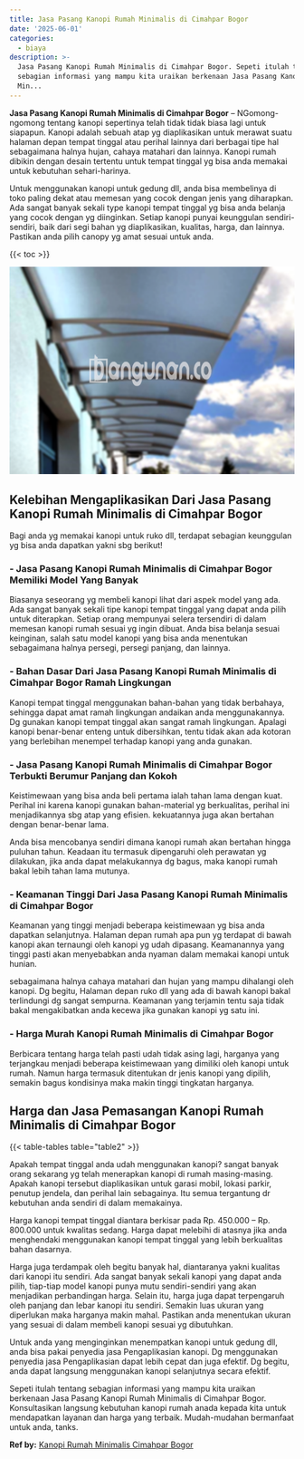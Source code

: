 ```yaml
---
title: Jasa Pasang Kanopi Rumah Minimalis di Cimahpar Bogor
date: '2025-06-01'
categories:
  - biaya
description: >-
  Jasa Pasang Kanopi Rumah Minimalis di Cimahpar Bogor. Sepeti itulah tentang
  sebagian informasi yang mampu kita uraikan berkenaan Jasa Pasang Kanopi Rumah
  Min...
---
```


**Jasa Pasang Kanopi Rumah Minimalis di Cimahpar Bogor** – NGomong-ngomong tentang kanopi sepertinya telah tidak tidak biasa lagi untuk siapapun. Kanopi adalah sebuah atap yg diaplikasikan untuk merawat suatu halaman depan tempat tinggal atau perihal lainnya dari berbagai tipe hal sebagaimana halnya hujan, cahaya matahari dan lainnya. Kanopi rumah dibikin dengan desain tertentu untuk tempat tinggal yg bisa anda memakai untuk kebutuhan sehari-harinya.

Untuk menggunakan kanopi untuk gedung dll, anda bisa membelinya di toko paling dekat atau memesan yang cocok dengan jenis yang diharapkan. Ada sangat banyak sekali type kanopi tempat tinggal yg bisa anda belanja yang cocok dengan yg diinginkan. Setiap kanopi punyai keunggulan sendiri-sendiri, baik dari segi bahan yg diaplikasikan, kualitas, harga, dan lainnya. Pastikan anda pilih canopy yg amat sesuai untuk anda.

{{< toc >}}

![Jasa Pasang Kanopi Rumah Minimalis di Cimahpar Bogor](/images/harga-kanopi-minimalis-21.png)

## Kelebihan Mengaplikasikan Dari Jasa Pasang Kanopi Rumah Minimalis di Cimahpar Bogor

Bagi anda yg memakai kanopi untuk ruko dll, terdapat sebagian keunggulan yg bisa anda dapatkan yakni sbg berikut!

### \- Jasa Pasang Kanopi Rumah Minimalis di Cimahpar Bogor Memiliki Model Yang Banyak

Biasanya seseorang yg membeli kanopi lihat dari aspek model yang ada. Ada sangat banyak sekali tipe kanopi tempat tinggal yang dapat anda pilih untuk diterapkan. Setiap orang mempunyai selera tersendiri di dalam memesan kanopi rumah sesuai yg ingin dibuat. Anda bisa belanja sesuai keinginan, salah satu model kanopi yang bisa anda menentukan sebagaimana halnya persegi, persegi panjang, dan lainnya.

### \- Bahan Dasar Dari Jasa Pasang Kanopi Rumah Minimalis di Cimahpar Bogor Ramah Lingkungan

Kanopi tempat tinggal menggunakan bahan-bahan yang tidak berbahaya, sehingga dapat amat ramah lingkungan andaikan anda menggunakannya. Dg gunakan kanopi tempat tinggal akan sangat ramah lingkungan. Apalagi kanopi benar-benar enteng untuk dibersihkan, tentu tidak akan ada kotoran yang berlebihan menempel terhadap kanopi yang anda gunakan.

### \- Jasa Pasang Kanopi Rumah Minimalis di Cimahpar Bogor Terbukti Berumur Panjang dan Kokoh

Keistimewaan yang bisa anda beli pertama ialah tahan lama dengan kuat. Perihal ini karena kanopi gunakan bahan-material yg berkualitas, perihal ini menjadikannya sbg atap yang efisien. kekuatannya juga akan bertahan dengan benar-benar lama.

Anda bisa mencobanya sendiri dimana kanopi rumah akan bertahan hingga puluhan tahun. Keadaan itu termasuk dipengaruhi oleh perawatan yg dilakukan, jika anda dapat melakukannya dg bagus, maka kanopi rumah bakal lebih tahan lama mutunya.

### \- Keamanan Tinggi Dari Jasa Pasang Kanopi Rumah Minimalis di Cimahpar Bogor

Keamanan yang tinggi menjadi beberapa keistimewaan yg bisa anda dapatkan selanjutnya. Halaman depan rumah apa pun yg terdapat di bawah kanopi akan ternaungi oleh kanopi yg udah dipasang. Keamanannya yang tinggi pasti akan menyebabkan anda nyaman dalam memakai kanopi untuk hunian.

sebagaimana halnya cahaya matahari dan hujan yang mampu dihalangi oleh kanopi. Dg begitu, Halaman depan ruko dll yang ada di bawah kanopi bakal terlindungi dg sangat sempurna. Keamanan yang terjamin tentu saja tidak bakal mengakibatkan anda kecewa jika gunakan kanopi yg satu ini.

### \- Harga Murah Kanopi Rumah Minimalis di Cimahpar Bogor

Berbicara tentang harga telah pasti udah tidak asing lagi, harganya yang terjangkau menjadi beberapa keistimewaan yang dimiliki oleh kanopi untuk rumah. Namun harga termasuk ditentukan dr jenis kanopi yang dipilih, semakin bagus kondisinya maka makin tinggi tingkatan harganya.

## Harga dan Jasa Pemasangan Kanopi Rumah Minimalis di Cimahpar Bogor

{{< table-tables table="table2" >}}

Apakah tempat tinggal anda udah menggunakan kanopi? sangat banyak orang sekarang yg telah menerapkan kanopi di rumah masing-masing. Apakah kanopi tersebut diaplikasikan untuk garasi mobil, lokasi parkir, penutup jendela, dan perihal lain sebagainya. Itu semua tergantung dr kebutuhan anda sendiri di dalam memakainya.

Harga kanopi tempat tinggal diantara berkisar pada Rp. 450.000 – Rp. 800.000 untuk kwalitas sedang. Harga dapat melebihi di atasnya jika anda menghendaki menggunakan kanopi tempat tinggal yang lebih berkualitas bahan dasarnya.

Harga juga terdampak oleh begitu banyak hal, diantaranya yakni kualitas dari kanopi itu sendiri. Ada sangat banyak sekali kanopi yang dapat anda pilih, tiap-tiap model kanopi punya mutu sendiri-sendiri yang akan menjadikan perbandingan harga. Selain itu, harga juga dapat terpengaruh oleh panjang dan lebar kanopi itu sendiri. Semakin luas ukuran yang diperlukan maka harganya makin mahal. Pastikan anda menentukan ukuran yang sesuai di dalam membeli kanopi sesuai yg dibutuhkan.

Untuk anda yang menginginkan menempatkan kanopi untuk gedung dll, anda bisa pakai penyedia jasa Pengaplikasian kanopi. Dg menggunakan penyedia jasa Pengaplikasian dapat lebih cepat dan juga efektif. Dg begitu, anda dapat langsung menggunakan kanopi selanjutnya secara efektif.

Sepeti itulah tentang sebagian informasi yang mampu kita uraikan berkenaan Jasa Pasang Kanopi Rumah Minimalis di Cimahpar Bogor. Konsultasikan langsung kebutuhan kanopi rumah anada kepada kita untuk mendapatkan layanan dan harga yang terbaik. Mudah-mudahan bermanfaat untuk anda, tanks.

**Ref by:**  [Kanopi Rumah Minimalis Cimahpar Bogor](https://id.wikipedia.org/wiki/Kanopi)
